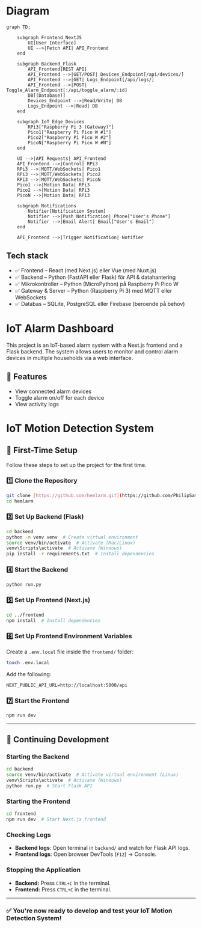 # Diagram

```mermaid
graph TD;
    
    subgraph Frontend_NextJS
        UI[User Interface]
        UI -->|Fetch API| API_Frontend
    end

    subgraph Backend_Flask
        API_Frontend[REST API]
        API_Frontend -->|GET/POST| Devices_Endpoint[/api/devices/]
        API_Frontend -->|GET| Logs_Endpoint[/api/logs/]
        API_Frontend -->|POST| Toggle_Alarm_Endpoint[:/api/toggle_alarm/:id]
        DB[(Database)]
        Devices_Endpoint -->|Read/Write| DB
        Logs_Endpoint -->|Read| DB
    end
    
    subgraph IoT_Edge_Devices
        RPi3["Raspberry Pi 3 (Gateway)"]
        Pico1["Raspberry Pi Pico W #1"]
        Pico2["Raspberry Pi Pico W #2"]
        PicoN["Raspberry Pi Pico W #N"]
    end

    UI -->|API Requests| API_Frontend
    API_Frontend -->|Control| RPi3
    RPi3 -->|MQTT/WebSockets| Pico1
    RPi3 -->|MQTT/WebSockets| Pico2
    RPi3 -->|MQTT/WebSockets| PicoN
    Pico1 -->|Motion Data| RPi3
    Pico2 -->|Motion Data| RPi3
    PicoN -->|Motion Data| RPi3

    subgraph Notifications
        Notifier[Notification System]
        Notifier -->|Push Notification| Phone["User's Phone"]
        Notifier -->|Email Alert| Email["User's Email"]
    end

    API_Frontend -->|Trigger Notification| Notifier
```
## Tech stack

- ✅ Frontend – React (med Next.js) eller Vue (med Nuxt.js)
- ✅ Backend – Python (FastAPI eller Flask) för API & datahantering
- ✅ Mikrokontroller – Python (MicroPython) på Raspberry Pi Pico W
- ✅ Gateway & Server – Python (Raspberry Pi 3) med MQTT eller WebSockets
- ✅ Databas – SQLite, PostgreSQL eller Firebase (beroende på behov)


# IoT Alarm Dashboard

This project is an IoT-based alarm system with a Next.js frontend and a Flask backend. The system allows users to monitor and control alarm devices in multiple households via a web interface.

## 🚀 Features
- View connected alarm devices
- Toggle alarm on/off for each device
- View activity logs

# IoT Motion Detection System

## 🚀 First-Time Setup

Follow these steps to set up the project for the first time.

### 1️⃣ **Clone the Repository**
```bash
git clone [https://github.com/hemlarm.git](https://github.com/PhilipSamuelsson/hemlarm.git)
cd hemlarm
```

### 2️⃣ **Set Up Backend (Flask)**
```bash
cd backend
python -m venv venv  # Create virtual environment
source venv/bin/activate  # Activate (Mac/Linux)
venv\Scripts\activate  # Activate (Windows)
pip install -r requirements.txt  # Install dependencies
```

### 4️⃣ **Start the Backend**
```bash
python run.py
```

### 5️⃣ **Set Up Frontend (Next.js)**
```bash
cd ../frontend
npm install  # Install dependencies
```

### 6️⃣ **Set Up Frontend Environment Variables**
Create a `.env.local` file inside the `frontend/` folder:
```bash
touch .env.local
```
Add the following:
```
NEXT_PUBLIC_API_URL=http://localhost:5000/api
```

### 7️⃣ **Start the Frontend**
```bash
npm run dev
```

---

## 🔄 Continuing Development

### **Starting the Backend**
```bash
cd backend
source venv/bin/activate  # Activate virtual environment (Linux)
venv\Scripts\activate  # Activate (Windows)
python run.py  # Start Flask API
```

### **Starting the Frontend**
```bash
cd frontend
npm run dev  # Start Next.js frontend
```

### **Checking Logs**
- **Backend logs**: Open terminal in `backend/` and watch for Flask API logs.
- **Frontend logs**: Open browser DevTools (`F12`) → Console.

### **Stopping the Application**
- **Backend:** Press `CTRL+C` in the terminal.
- **Frontend:** Press `CTRL+C` in the terminal.

---

### ✅ You're now ready to develop and test your IoT Motion Detection System!
